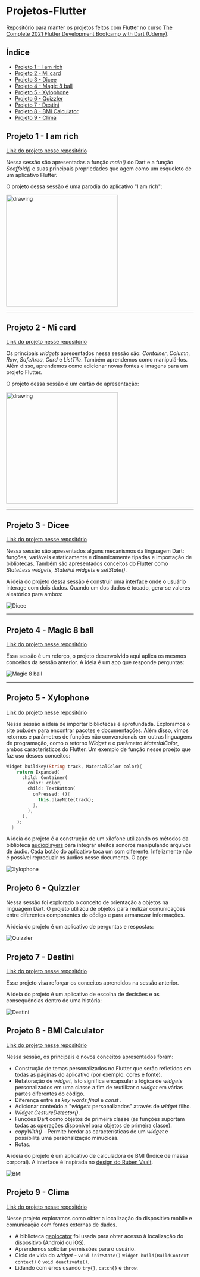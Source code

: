 # Projetos-Flutter
Repositório para manter os projetos feitos com Flutter no curso [The Complete 2021 Flutter Development Bootcamp with Dart (Udemy)](https://www.udemy.com/course/flutter-bootcamp-with-dart/).

## Índice
- [Projeto 1 - I am rich](#projeto-1---i-am-rich)
- [Projeto 2 - Mi card](#projeto-2---mi-card)
- [Projeto 3 - Dicee](#projeto-3---dicee)
- [Projeto 4 - Magic 8 ball](#projeto-4---magic-8-ball)
- [Projeto 5 - Xylophone](#projeto-5---xylophone)
- [Projeto 6 - Quizzler](#projeto-6---Quizzler)
- [Projeto 7 - Destini](#projeto-7---destini)
- [Projeto 8 - BMI Calculator](#projeto-8---bmi-calculator)
- [Projeto 9 - Clima](#projeto-9---clima)

## Projeto 1 - I am rich
[Link do projeto nesse repositório](https://github.com/andrewunifei/Projetos-Flutter/tree/main/i_am_rich)

Nessa sessão são apresentadas a função _main()_ do Dart e a função _Scaffold()_ e suas principais propriedades que agem como um esqueleto de um aplicativo Flutter.

O projeto dessa sessão é uma parodia do aplicativo "I am rich":

<img src="https://github.com/andrewunifei/Projetos-Flutter/blob/main/Recursos/i%20am%20rich.png" alt="drawing" width="300"/>

<hr>

## Projeto 2 - Mi card
[Link do projeto nesse repositório](https://github.com/andrewunifei/Projetos-Flutter/tree/main/mi_card_flutter)

Os principais _widgets_ apresentados nessa sessão são: _Container_, _Column_, _Row_, _SafeArea_, _Card_ e _ListTile_. Também aprendemos como manipulá-los. Além disso, aprendemos como adicionar novas fontes e imagens para um projeto Flutter.

O projeto dessa sessão é um cartão de apresentação:

<img src="https://github.com/andrewunifei/Projetos-Flutter/blob/main/Recursos/mi%20card.png" alt="drawing" width="300"/>


<hr>

## Projeto 3 - Dicee
[Link do projeto nesse repositório](https://github.com/andrewunifei/Projetos-Flutter/tree/main/dicee-flutter)

Nessa sessão são apresentados alguns mecanismos da linguagem Dart: funções, variáveis estaticamente e dinamicamente tipadas e importação de bibliotecas. Também são apresentados conceitos do Flutter como _StateLess widgets_, _StateFul widgets_ e _setState()_.

A ideia do projeto dessa sessão é construir uma interface onde o usuário interage com dois dados. Quando um dos dados é tocado, gera-se valores aleatórios para ambos:

![Dicee](https://media.giphy.com/media/W9W37ADGMYaMvm1vPl/giphy.gif)

<hr>

## Projeto 4 - Magic 8 ball
[Link do projeto nesse repositório](https://github.com/andrewunifei/Projetos-Flutter/tree/main/magic-8-ball-flutter)

Essa sessão é um reforço, o projeto desenvolvido aqui aplica os mesmos conceitos da sessão anterior. A ideia é um app que responde perguntas:

![Magic 8 ball](https://media.giphy.com/media/txO9HxVmJxMZY8uB6a/giphy.gif)

<hr>

## Projeto 5 - Xylophone
[Link do projeto nesse repositório](https://github.com/andrewunifei/Projetos-Flutter/tree/main/xylophone-flutter)

Nessa sessão a ideia de importar bibliotecas é aprofundada. Exploramos o site [pub.dev](https://pub.dev/) para encontrar pacotes e documentações. Além disso, vimos retornos e parâmetros de funções não convencionais em outras linguagens de programação, como o retorno _Widget_ e o parâmetro _MaterialColor_, ambos característicos do Flutter. Um exemplo de função nesse proejto que faz uso desses conceitos:

```dart
Widget buildkey(String track, MaterialColor color){
    return Expanded(
      child: Container(
        color: color,
        child: TextButton(
          onPressed: (){
            this.playNote(track);
          },
        ),
      ),
    );
  }
```

A ideia do projeto é a construção de um xilofone utilizando os métodos da biblioteca [audioplayers](https://pub.dev/packages/audioplayers) para integrar efeitos sonoros manipulando arquivos de áudio. Cada botão do aplicativo toca um som diferente. Infelizmente não é possível reproduzir os áudios nesse documento. O app:

![Xylophone](https://media.giphy.com/media/SeiQA4arIvgVr3KIB4/giphy.gif)

## Projeto 6 - Quizzler

Nessa sessão foi explorado o conceito de orientação a objetos na linguagem Dart. O projeto utilizou de objetos para realizar comunicações entre diferentes componentes do código e para armanezar informações.

A ideia do projeto é um aplicativo de perguntas e respostas:

![Quizzler](https://media.giphy.com/media/gnf8ehdOnPblmbzaay/giphy.gif)

## Projeto 7 - Destini
[Link do projeto nesse repositório](https://github.com/andrewunifei/Projetos-Flutter/tree/main/destini-challenge-starting)

Esse projeto visa reforçar os conceitos aprendidos na sessão anterior.

A ideia do projeto é um aplicativo de escolha de decisões e as consequências dentro de uma história:

![Destini](https://media.giphy.com/media/PRhSYudLSSoma2uP8S/giphy.gif)

## Projeto 8 - BMI Calculator
[Link do projeto nesse repositório](https://github.com/andrewunifei/Projetos-Flutter/tree/main/bmi-calculator-flutter)

Nessa sessão, os principais e novos conceitos apresentados foram: 

- Construção de temas personalizados no Flutter que serão refletidos em todas as páginas do aplicativo (por exemplo: cores e fonte).
- Refatoração de *widget*, isto significa encapsular a lógica de *widgets* personalizados em uma classe a fim de reutilizar o *widget* em várias partes diferentes do código.
- Diferença entre as *key words* *final* e *const* . 
- Adicionar conteúdo a "*widgets* personalizados" através de *widget* filho.
- *Widget GestureDetector()*. 
- Funções Dart como objetos de primeira classe (as funções suportam todas as operações disponível para objetos de primeira classe).
- *copyWith()* - Permite herdar as características de um *widget* e possibilita uma personalização minuciosa.
- Rotas.

A ideia do projeto é um aplicativo de calculadora de BMI (Índice de massa corporal). A interface é inspirada no [design do Ruben Vaalt](https://dribbble.com/shots/4585382-Simple-BMI-Calculator).

![BMI](https://media.giphy.com/media/R9BDq28ekqHlwf3QEm/giphy.gif)

## Projeto 9 - Clima
[Link do projeto nesse repositório](https://github.com/andrewunifei/Projetos-Flutter/tree/main/clima-flutter)

Nesse projeto exploramos como obter a localização do dispositivo mobile e comunicação com fontes externas de dados.

- A biblioteca [geolocator](https://pub.dev/packages/geolocator) foi usada para obter acesso à localização do dispositivo (Android ou iOS).
- Aprendemos solicitar permissões para o usuário.
- Ciclo de vida do *widget* - ```void initState()``` ```Widget build(BuildContext context)``` e ```void deactivate()```.
- Lidando com erros usando ```try{}```, ```catch{}``` e ```throw```.
